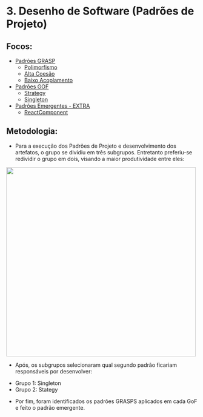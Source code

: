 # 3. Desenho de Software (Padrões de Projeto)

## Focos:

- [Padrões GRASP](/PadroesDeProjeto/3.1.GRASPs.md) 
    * [Polimorfismo](/PadroesDeProjeto/3.1.1.Polimorfismo.md)
    * [Alta Coesão](/PadroesDeProjeto/3.1.2.AltaCoesao.md)
    * [Baixo Acoplamento](/PadroesDeProjeto/3.1.3.BaixoAcoplamento.md)
- [Padrões GOF](/PadroesDeProjeto/3.2.GoFs.md) 
    * [Strategy](/PadroesDeProjeto/3.2.1.Strategy.md)
    * [Singleton](/PadroesDeProjeto/3.2.2.Singleton.md)
- [Padrões Emergentes - EXTRA](/PadroesDeProjeto/3.3.PadroesExtra.md)
    * [ReactComponent](/PadroesDeProjeto/3.3.PadroesExtra.md)

## Metodologia:

* Para a execução dos Padrões de Projeto e desenvolvimento dos artefatos, o grupo se dividiu em três subgrupos. Entretanto preferiu-se redividir o grupo em dois, visando a maior produtividade entre eles:

<img src="./IMG/Padrões/Rastreabilidade/divisao-nova.jpg" width="500" height="">

* Após, os subgrupos selecionaram qual segundo padrão ficariam responsáveis por desenvolver:

- Grupo 1: Singleton
- Grupo 2: Stategy

* Por fim, foram identificados os padrões GRASPS aplicados em cada GoF e feito o padrão emergente.
